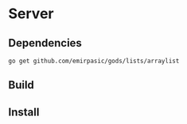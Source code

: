 # Server

## Dependencies

```shell
go get github.com/emirpasic/gods/lists/arraylist
```

## Build

## Install
